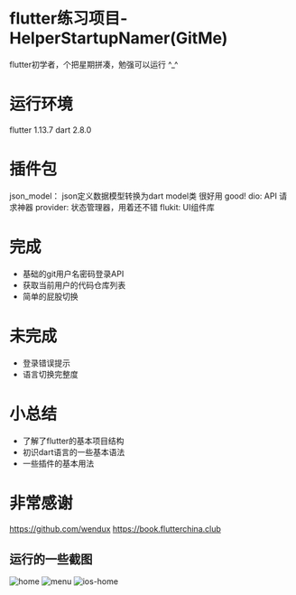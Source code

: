 # flutter练习项目-HelperStartupNamer(GitMe)

flutter初学者，个把星期拼凑，勉强可以运行 ^_^

# 运行环境
flutter 1.13.7
dart 2.8.0

# 插件包
json_model： json定义数据模型转换为dart model类 很好用 good!
dio: API 请求神器
provider: 状态管理器，用着还不错
flukit:  UI组件库

# 完成
- 基础的git用户名密码登录API
- 获取当前用户的代码仓库列表
- 简单的屁股切换

# 未完成
- 登录错误提示
- 语言切换完整度

# 小总结
- 了解了flutter的基本项目结构
- 初识dart语言的一些基本语法
- 一些插件的基本用法

# 非常感谢
 https://github.com/wendux
 https://book.flutterchina.club


## 运行的一些截图

![home](./imgs/home.jpg)
![menu](./imgs/menu.jpg)
![ios-home](./imgs/ios-home.jpg)
